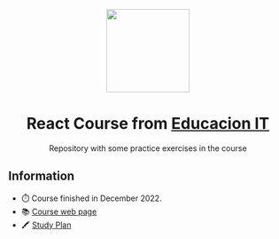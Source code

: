 <div align="center"> 
  <img widht="150px" height="150px" src="https://cdn.worldvectorlogo.com/logos/react-2.svg" />
  <h1>React Course from <a href="https://www.educacionit.com/">Educacion IT</a></h1>
  <p>Repository with some practice exercises in the course</p>
</div>

<h2>Information</h2>
<ul>
  <li>⏱️ Course finished in December 2022.</li>
  <li>📚 <a target="_blank" href="https://www.educacionit.com/curso-de-reactjs">Course web page</a></li>
  <li>🖍 <a target="_blank" href="https://www.educacionit.com/pdf/temarios/curso-de-reactjs">Study Plan</a></li>
</ul>
